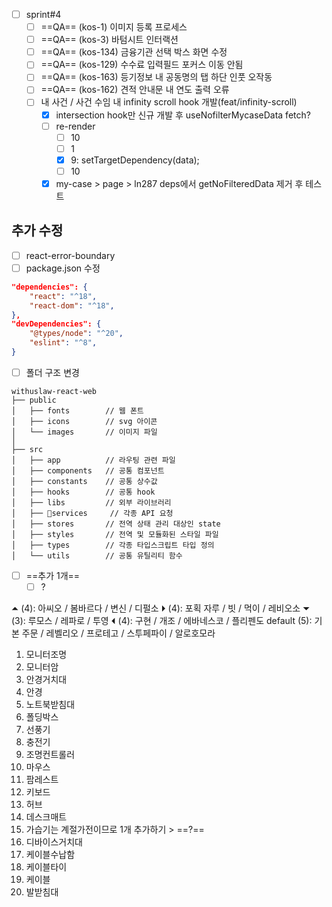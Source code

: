 - [ ] sprint#4
	- [ ] ==QA== (kos-1) 이미지 등록 프로세스
	- [ ] ==QA== (kos-3) 바텀시트 인터랙션
	- [ ] ==QA== (kos-134) 금융기관 선택 박스 화면 수정
	- [ ] ==QA== (kos-129) 수수료 입력필드 포커스 이동 안됨
	- [ ] ==QA== (kos-163) 등기정보 내 공동명의 탭 하단 인풋 오작동
	- [ ] ==QA== (kos-162) 견적 안내문 내 연도 출력 오류
	- [ ] 내 사건 / 사건 수임 내 infinity scroll hook 개발(feat/infinity-scroll)
		- [x] intersection hook만 신규 개발 후 useNofilterMycaseData fetch?
		- [ ] re-render
			- [ ] 10
			- [ ] 1
			- [x] 9: setTargetDependency(data);
			- [ ] 10
		- [x] my-case > page > ln287 deps에서 getNoFilteredData 제거 후 테스트

## 추가 수정
- [ ] react-error-boundary
- [ ] package.json 수정
```json
"dependencies": {
	"react": "^18",
	"react-dom": "^18",
},
"devDependencies": {
	"@types/node": "^20",
	"eslint": "^8",
}
```
- [ ] 폴더 구조 변경
```
withuslaw-react-web
├── public
│	├── fonts        // 웹 폰트
│	├── icons        // svg 아이콘
│	└── images       // 이미지 파일
│
├── src
│	├── app          // 라우팅 관련 파일
│	├── components   // 공통 컴포넌트
│	├── constants    // 공통 상수값
│	├── hooks        // 공통 hook
│	├── libs         // 외부 라이브러리
│	├── services     // 각종 API 요청
│	├── stores       // 전역 상태 관리 대상인 state
│	├── styles       // 전역 및 모듈화된 스타일 파일 
│	├── types        // 각종 타입스크립트 타입 정의
│	└── utils        // 공통 유틸리티 함수
```


- [ ] ==추가 1개==
	- [ ] ?

⏶ (4): 아씨오 / 봄바르다 / 변신 / 디펄소
⏵ (4): 포획 자루 / 빗 / 먹이 / 레비오소
⏷ (3): 루모스 / 레파로 / 투영
⏴ (4): 구현 / 개조 / 에바네스코 / 플리펜도
default (5): 기본 주문 / 레벨리오 / 프로테고 / 스투페파이 / 알로호모라

















1. 모니터조명
2. 모니터암
3. 안경거치대
4. 안경
5. 노트북받침대
6. 폴딩박스
7. 선풍기
8. 충전기
9. 조명컨트롤러
10. 마우스
11. 팜레스트
12. 키보드
13. 허브
14. 데스크매트
15. 가습기는 계절가전이므로 1개 추가하기 > ==?==
16. 디바이스거치대
17. 케이블수납함
18. 케이블타이
19. 케이블
20. 발받침대